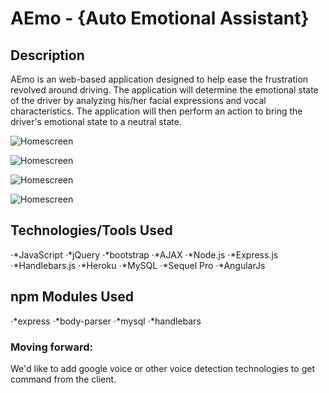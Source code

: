 # AEmo - {Auto Emotional Assistant}

## Description
AEmo is an web-based application designed to help ease the frustration revolved around driving. The application will determine the emotional state of the driver by analyzing his/her facial expressions and vocal characteristics. The application will then perform an action to bring the driver's emotional state to a neutral state.

![Homescreen](spaceholder.jpg)

![Homescreen](spaceholder.jpg)

![Homescreen](spaceholder.jpg)

![Homescreen](spaceholder.jpg)

## Technologies/Tools Used
⋅*JavaScript
⋅*jQuery
⋅*bootstrap
⋅*AJAX
⋅*Node.js
⋅*Express.js
⋅*Handlebars.js
⋅*Heroku
⋅*MySQL
⋅*Sequel Pro
⋅*AngularJs

## npm Modules Used
⋅*express
⋅*body-parser
⋅*mysql
⋅*handlebars


### Moving forward:
We'd like to add google voice or other voice detection technologies to get command from the client.
